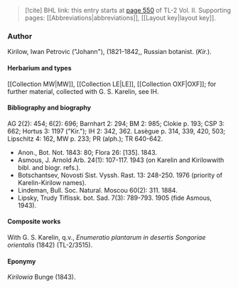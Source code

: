 > [!cite] BHL link: this entry starts at [page 550](https://www.biodiversitylibrary.org/item/103253#page/576/mode/1up) of TL-2 Vol. II.
> Supporting pages: [[Abbreviations|abbreviations]], [[Layout key|layout key]].

### Author

Kirilow, Iwan Petrovic ("Johann"), (1821-1842,, Russian botanist. (*Kir.*).

#### Herbarium and types

[[Collection MW|MW]], [[Collection LE|LE]], [[Collection OXF|OXF]]; for further material, collected with G. S. Karelin, see IH.

#### Bibliography and biography

AG 2(2): 454; 6(2): 696; Barnhart 2: 294; BM 2: 985; Clokie p. 193; CSP 3: 662; Hortus 3: 1197 ("Kir."); IH 2: 342, 362. Lasègue p. 314, 339, 420, 503; Lipschitz 4: 162, MW p. 233; PR (alph.); TR 640-642.
- Anon., Bot. Not. 1843: 80; Flora 26: \[135\]. 1843.
- Asmous, J. Arnold Arb. 24(1): 107-117. 1943 (on Karelin and Kirilowwith bibl. and biogr. refs.).
- Botschantsev, Novosti Sist. Vyssh. Rast. 13: 248-250. 1976 (priority of Karelin-Kirilow names).
- Lindeman, Bull. Soc. Natural. Moscou 60(2): 311. 1884.
- Lipsky, Trudy Tiflissk. bot. Sad. 7(3): 789-793. 1905 (fide Asmous, 1943).

#### Composite works

With G. S. Karelin, q.v., *Enumeratio plantarum in desertis Songoriae orientalis* (1842) (TL-2/3515).

#### Eponymy

*Kirilowia* Bunge (1843).

